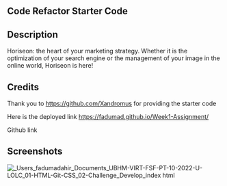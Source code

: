 ## Code Refactor Starter Code

## Description

Horiseon: the heart of your marketing strategy. Whether it is the optimization of your search engine or the management of your image in the online world, Horiseon is here!

## Credits 

Thank you to https://github.com/Xandromus for providing the starter code

Here is the deployed link 
 https://fadumad.github.io/Week1-Assignment/
 
 Github link 

## Screenshots


![_Users_fadumadahir_Documents_UBHM-VIRT-FSF-PT-10-2022-U-LOLC_01-HTML-Git-CSS_02-Challenge_Develop_index html](https://user-images.githubusercontent.com/117111465/234758984-18f99d38-d8f5-4020-8c81-57a269b023e8.png)
